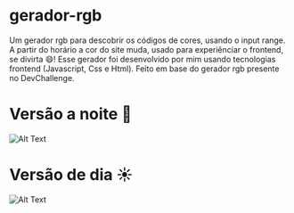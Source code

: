 # gerador-rgb
Um gerador rgb para descobrir os códigos de cores, usando o input range. A partir do horário a cor do site muda, usado para experiênciar o frontend, se divirta 😄!
Esse gerador foi desenvolvido por mim usando tecnologias frontend (Javascript, Css e Html). Feito em base do gerador rgb presente no DevChallenge.

# Versão a noite 🌙

![Alt Text](https://gyazo.com/bc18310c30d42383f1cdc153c4a6c189.gif)

# Versão de dia ☀️

![Alt Text](https://gyazo.com/d1067508a0a9c9670d66ff621f574820.gif)

